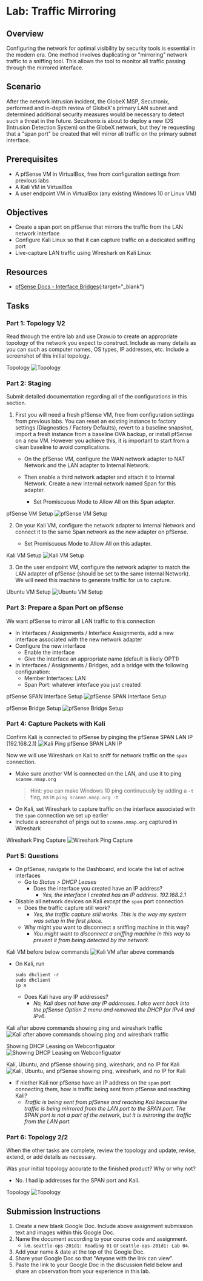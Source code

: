 # Lab: Traffic Mirroring

## Overview

Configuring the network for optimal visibility by security tools is essential in the modern era. One method involves duplicating or "mirroring" network traffic to a sniffing tool. This allows the tool to monitor all traffic passing through the mirrored interface.

## Scenario

After the network intrusion incident, the GlobeX MSP, Secutronix, performed and in-depth review of GlobeX's primary LAN subnet and determined additional security measures would be necessary to detect such a threat in the future. Secutronix is about to deploy a new IDS (Intrusion Detection System) on the GlobeX network, but they're requesting that a "span port" be created that will mirror all traffic on the primary subnet interface.

## Prerequisites

- A pfSense VM in VirtualBox, free from configuration settings from previous labs
- A Kali VM in VirtualBox
- A user endpoint VM in VirtualBox (any existing Windows 10 or Linux VM)

## Objectives

- Create a span port on pfSense that mirrors the traffic from the LAN network interface
- Configure Kali Linux so that it can capture traffic on a dedicated sniffing port
- Live-capture LAN traffic using Wireshark on Kali Linux

## Resources

- [pfSense Docs - Interface Bridges](https://docs.netgate.com/pfsense/en/latest/bridges/index.html){:target="_blank"}

## Tasks

### Part 1: Topology 1/2

Read through the entire lab and use Draw.io to create an appropriate topology of the network you expect to construct. Include as many details as you can such as computer names, OS types, IP addresses, etc. Include a screenshot of this initial topology.

Topology
![Topology](media/lab9-13.png)

### Part 2: Staging

Submit detailed documentation regarding all of the configurations in this section.

1. First you will need a fresh pfSense VM, free from configuration settings from previous labs. You can reset an existing instance to factory settings (Diagnostics / Factory Defaults), revert to a baseline snapshot, import a fresh instance from a baseline OVA backup, or install pfSense on a new VM. However you achieve this, it is important to start from a clean baseline to avoid complications.

    - On the pfSense VM, configure the WAN network adapter to NAT Network and the LAN adapter to Internal Network.

    - Then enable a third network adapter and attach it to Internal Network. Create a new internal network named Span for this adapter.

      - Set Promiscuous Mode to Allow All on this Span adapter.

pfSense VM Setup
![pfSense VM Setup](media/lab9-1.png)

2. On your Kali VM, configure the network adapter to Internal Network and connect it to the same Span network as the new adapter on pfSense.

    - Set Promiscuous Mode to Allow All on this adapter.

Kali VM Setup
![Kali VM Setup](media/lab9-2.png)

3. On the user endpoint VM, configure the network adapter to match the LAN adapter of pfSense (should be set to the same Internal Network). We will need this machine to generate traffic for us to capture.

Ubuntu VM Setup
![Ubuntu VM Setup](media/lab9-3.png)

### Part 3: Prepare a Span Port on pfSense

We want pfSense to mirror all LAN traffic to this connection

- In Interfaces / Assignments / Interface Assignments, add a new interface associated with the new network adapter
- Configure the new interface
  - Enable the interface
  - Give the interface an appropriate name (default is likely OPT1)
- In Interfaces / Assignments / Bridges, add a bridge with the following configuration:
  - Member Interfaces: LAN
  - Span Port: whatever interface you just created

pfSense SPAN Interface Setup
![pfSense SPAN Interface Setup](media/lab9-4.png)

pfSense Bridge Setup
![pfSense Bridge Setup](media/lab9-5.png)

### Part 4: Capture Packets with Kali

Confirm Kali is connected to pfSense by pinging the pfSense SPAN LAN IP (192.168.2.1)
![Kali Ping pfSense SPAN LAN IP](media/lab9-6.png)

Now we will use Wireshark on Kali to sniff for network traffic on the `span` connection.

- Make sure another VM is connected on the LAN, and use it to ping `scanme.nmap.org`
  > Hint: you can make Windows 10 ping continuously by adding a `-t` flag, as in `ping scanme.nmap.org -t`
- On Kali, set Wireshark to capture traffic on the interface associated with the `span` connection we set up earlier
- Include a screenshot of pings out to `scanme.nmap.org` captured in Wireshark

Wireshark Ping Capture
![Wireshark Ping Capture](media/lab9-7.png)

### Part 5: Questions

- On pfSense, navigate to the Dashboard, and locate the list of active interfaces
  - Go to *Status > DHCP Leases*
    - Does the interface you created have an IP address?
      - *Yes, the interface I created has an IP address. 192.168.2.1*
- Disable all network devices on Kali *except* the `span` port connection
  - Does the traffic capture still work? 
    - *Yes, the traffic capture still works. This is the way my system was setup in the first place.*
  - Why might you want to disconnect a sniffing machine in this way?
    - *You might want to disconnect a sniffing machine in this way to prevent it from being detected by the network.*

Kali VM before below commands
![Kali VM after above commands](media/lab9-8.png)

- On Kali, run
  ```
  sudo dhclient -r
  sudo dhclient
  ip a
  ```
  - Does Kali have any IP addresses?
    - *No, Kali does not have any IP addresses.  I also went back into the pfSense Option 2 menu and removed the DHCP for IPv4 and IPv6.*

Kali after above commands showing ping and wireshark traffic
![Kali after above commands showing ping and wireshark traffic](media/lab9-9.png)

Showing DHCP Leasing on Webconfiguator
![Showing DHCP Leasing on Webconfiguator](media/lab9-10.png)

Kali, Ubuntu, and pfSense showing ping, wireshark, and no IP for Kali
![Kali, Ubuntu, and pfSense showing ping, wireshark, and no IP for Kali](media/lab9-11.png)

- If niether Kali nor pfSense have an IP address on the `span` port connecting them, how is traffic being sent from pfSense and reaching Kali?
  - *Traffic is being sent from pfSense and reaching Kali because the traffic is being mirrored from the LAN port to the SPAN port.  The SPAN port is not a part of the network, but it is mirroring the traffic from the LAN port.*


### Part 6: Topology 2/2

When the other tasks are complete, review the topology and update, revise, extend, or add details as necessary.

Was your initial topology accurate to the finished product? Why or why not?
- No.  I had ip addresses for the SPAN port and Kali.  

Topology
![Topology](media/lab9-12.png)


## Submission Instructions

1. Create a new blank Google Doc. Include above assignment submission text and images within this Google Doc.
1. Name the document according to your course code and assignment.
   - i.e. `seattle-ops-201d1: Reading 01` or `seattle-ops-201d1: Lab 04`.
1. Add your name & date at the top of the Google Doc.
1. Share your Google Doc so that "Anyone with the link can view".
1. Paste the link to your Google Doc in the discussion field below and share an observation from your experience in this lab.
